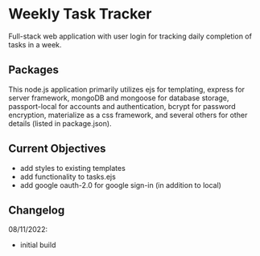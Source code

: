 # Weekly Task Tracker

Full-stack web application with user login for tracking daily completion of tasks in a week.

## Packages

This node.js application primarily utilizes ejs for templating, express for server framework, mongoDB and mongoose for database storage, passport-local for accounts and authentication, bcrypt for password encryption, materialize as a css framework, and several others for other details (listed in package.json).

## Current Objectives

- add styles to existing templates
- add functionality to tasks.ejs
- add google oauth-2.0 for google sign-in (in addition to local)

## Changelog

08/11/2022:

- initial build